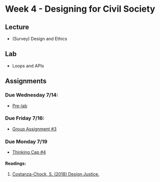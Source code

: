 # Week 4 - Designing for Civil Society

## Lecture
- (Survey) Design and Ethics
<!-- - (./Materials/AA191_S_W6_Lecture_6.pdf) -->

## Lab
-  Loops and APIs

## Assignments

### Due Wednesday 7/14:
- [Pre-lab](./Lab/pre-lab.md)
### Due Friday 7/16:
- [Group Assignment #3](./Materials/group_assignment.md)

### Due Monday 7/19
- [Thinking Cap #4](Materials/thinking-cap.md)
#### Readings:
1. [Costanza-Chock, S. (2018) Design Justice.](./Materials/Design_Justice.pdf)
